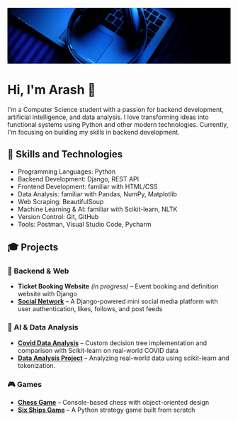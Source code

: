 ![image](https://github.com/ARASwithH/ARASwithH/blob/main/Blue%20Modern%20Corporate%20Staff%20Profile%20LinkedIn%20Banner.png)

# Hi, I'm Arash 👋
I'm a Computer Science student with a passion for backend development, artificial intelligence, and data analysis. I love transforming ideas into functional systems using Python and other modern technologies. Currently, I'm focusing on building my skills in backend development.


## 🔧 Skills and Technologies
* Programming Languages: Python
* Backend Development: Django, REST API
* Frontend Development: familiar with HTML/CSS
* Data Analysis: familiar with Pandas, NumPy, Matplotlib
* Web Scraping: BeautifulSoup
* Machine Learning & AI: familiar with Scikit-learn, NLTK
* Version Control: Git, GitHub
* Tools: Postman, Visual Studio Code, Pycharm

## 🎓 Projects
### 🎯 Backend & Web
- **Ticket Booking Website** *(in progress)* – Event booking and definition website with Django
- [**Social Network**](https://github.com/ARASwithH/Social-Network) – A Django-powered mini social media platform with user authentication, likes, follows, and post feeds

### 🤖 AI & Data Analysis
- [**Covid Data Analysis**](https://github.com/ARASwithH/Covid_Data_Analysis) – Custom decision tree implementation and comparison with Scikit-learn on real-world COVID data
- [**Data Analysis Project**](https://github.com/ARASwithH/Data-Analysis) – Analyzing real-world data using scikit-learn and tokenization.

### 🎮 Games
- [**Chess Game**](https://github.com/ARASwithH/chess_game) – Console-based chess with object-oriented design
- [**Six Ships Game**](https://github.com/ARASwithH/sixships_game) – A Python strategy game built from scratch


